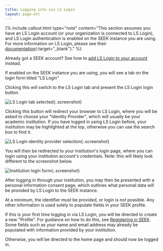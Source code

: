 ```yaml
---
title: Logging into via LS Login
layout: page-ett
---
```



{% include callout.html type="note" content="This section assumes you have an LS Login account (or your organization is connected to LS Login), 
and LS Login authentication is enabled on the SEEK instance you are using. For more information on LS Login, please 
see their [documentation](https://lifescience-ri.eu/ls-login/documentation/user-documentation/user-documentation.html){:target=\"_blank\"}." %}

Already got a SEEK account? See how to [add LS Login to your account](managing-identities.html#add-identity) instead. 

If enabled on the SEEK instance you are using, you will see a tab on the login form titled "LS Login"

Clicking this will switch to the LS Login tab and present the LS Login login button.

![LS Login tab selected](/images/user-guide/omniauth/ls_login_button.png){:.screenshot}

<a name="aai-flow"></a>
Clicking this button will redirect your browser to LS Login, 
where you will be asked to choose your "Identity Provider", which will usually be your academic institution.
If you have logged in using LS Login before, your institution may be highlighted at the top, 
otherwise you can use the search box to find it.

![LS Login identity provider selection](/images/user-guide/omniauth/ls_login_inst_choice.png){:.screenshot}

You will then be redirected to your institution's login page, where you can login using your institution account's credentials. 
Note: this will likely look different to the screenshot below.

![Institution login form](/images/user-guide/omniauth/inst_login.png){:.screenshot}

After logging in through your institution, you may then be presented with a personal information consent page, 
which outlines what personal data will be provided by LS Login to the SEEK instance.

At a minimum, the identifier must be provided, or login is not possible. Any other information is used solely to 
populate fields in your SEEK profile.

If this is your first time logging in via LS Login, you will be directed to create a new "Profile". For guidance on how to do this, see [Registering in SEEK](registering.html#new-profile). Some fields such as your name and email address may already be populated with information provided by your institution.

Otherwise, you will be directed to the home page and should now be logged in.
